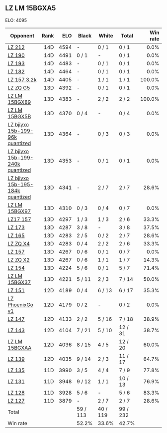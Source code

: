 ## LZ LM 15BGXA5 ##

ELO: 4095

Opponent | Rank | ELO | Black | White | Total | Win rate
---------|-----:|----:|-------|-------|-------|-------:
[LZ 212](LZ%20212.md) | 14D | 4594 | - | 0 / 1 | 0 / 1 | 0.0%
[LZ 190](LZ%20190.md) | 14D | 4491 | 0 / 1 | - | 0 / 1 | 0.0%
[LZ 193](LZ%20193.md) | 14D | 4483 | - | 0 / 1 | 0 / 1 | 0.0%
[LZ 182](LZ%20182.md) | 14D | 4464 | - | 0 / 1 | 0 / 1 | 0.0%
[LZ 157 3.2k](LZ%20157%203.2k.md) | 14D | 4405 | - | 1 / 1 | 1 / 1 | 100.0%
[LZ ZQ G5](LZ%20ZQ%20G5.md) | 13D | 4392 | - | 0 / 1 | 0 / 1 | 0.0%
[LZ LM 15BGX89](LZ%20LM%2015BGX89.md) | 13D | 4383 | - | 2 / 2 | 2 / 2 | 100.0%
[LZ LM 15BGX5B](LZ%20LM%2015BGX5B.md) | 13D | 4370 | 0 / 4 | - | 0 / 4 | 0.0%
[LZ bjiyxo 15b-199-96k quantized](LZ%20bjiyxo%2015b-199-96k%20quantized.md) | 13D | 4364 | - | 0 / 3 | 0 / 3 | 0.0%
[LZ bjiyxo 15b-199-240k quantized](LZ%20bjiyxo%2015b-199-240k%20quantized.md) | 13D | 4353 | - | 0 / 1 | 0 / 1 | 0.0%
[LZ bjiyxo 15b-195-184k quantized](LZ%20bjiyxo%2015b-195-184k%20quantized.md) | 13D | 4341 | - | 2 / 7 | 2 / 7 | 28.6%
[LZ LM 15BGX97](LZ%20LM%2015BGX97.md) | 13D | 4310 | 0 / 3 | 0 / 4 | 0 / 7 | 0.0%
[LZ17 157](LZ17%20157.md) | 13D | 4297 | 1 / 3 | 1 / 3 | 2 / 6 | 33.3%
[LZ 173](LZ%20173.md) | 13D | 4287 | 3 / 8 | - | 3 / 8 | 37.5%
[LZ 165](LZ%20165.md) | 13D | 4283 | 2 / 5 | 0 / 2 | 2 / 7 | 28.6%
[LZ ZQ X4](LZ%20ZQ%20X4.md) | 13D | 4283 | 0 / 4 | 2 / 2 | 2 / 6 | 33.3%
[LZ 157](LZ%20157.md) | 13D | 4267 | 0 / 6 | 0 / 1 | 0 / 7 | 0.0%
[LZ ZQ X2](LZ%20ZQ%20X2.md) | 13D | 4267 | 0 / 6 | 1 / 1 | 1 / 7 | 14.3%
[LZ 154](LZ%20154.md) | 13D | 4224 | 5 / 6 | 0 / 1 | 5 / 7 | 71.4%
[LZ LM 15BGX37](LZ%20LM%2015BGX37.md) | 13D | 4221 | 5 / 11 | 2 / 3 | 7 / 14 | 50.0%
[LZ 151](LZ%20151.md) | 12D | 4189 | 0 / 4 | 6 / 13 | 6 / 17 | 35.3%
[LZ PhoenixGo v1](LZ%20PhoenixGo%20v1.md) | 12D | 4179 | 0 / 2 | - | 0 / 2 | 0.0%
[LZ 147](LZ%20147.md) | 12D | 4133 | 2 / 2 | 5 / 16 | 7 / 18 | 38.9%
[LZ 143](LZ%20143.md) | 12D | 4104 | 7 / 21 | 5 / 10 | 12 / 31 | 38.7%
[LZ LM 15BGXAA](LZ%20LM%2015BGXAA.md) | 12D | 4036 | 8 / 15 | 4 / 5 | 12 / 20 | 60.0%
[LZ 139](LZ%20139.md) | 12D | 4035 | 9 / 14 | 2 / 3 | 11 / 17 | 64.7%
[LZ 135](LZ%20135.md) | 11D | 3990 | 3 / 5 | 4 / 4 | 7 / 9 | 77.8%
[LZ 131](LZ%20131.md) | 11D | 3948 | 9 / 12 | 1 / 1 | 10 / 13 | 76.9%
[LZ 128](LZ%20128.md) | 11D | 3928 | 5 / 6 | - | 5 / 6 | 83.3%
[LZ 127](LZ%20127.md) | 11D | 3879 | - | 2 / 7 | 2 / 7 | 28.6%
Total | | | 59 / 113 | 40 / 119 | 99 / 232 | 
Win rate| | | 52.2% | 33.6% | 42.7% | 
